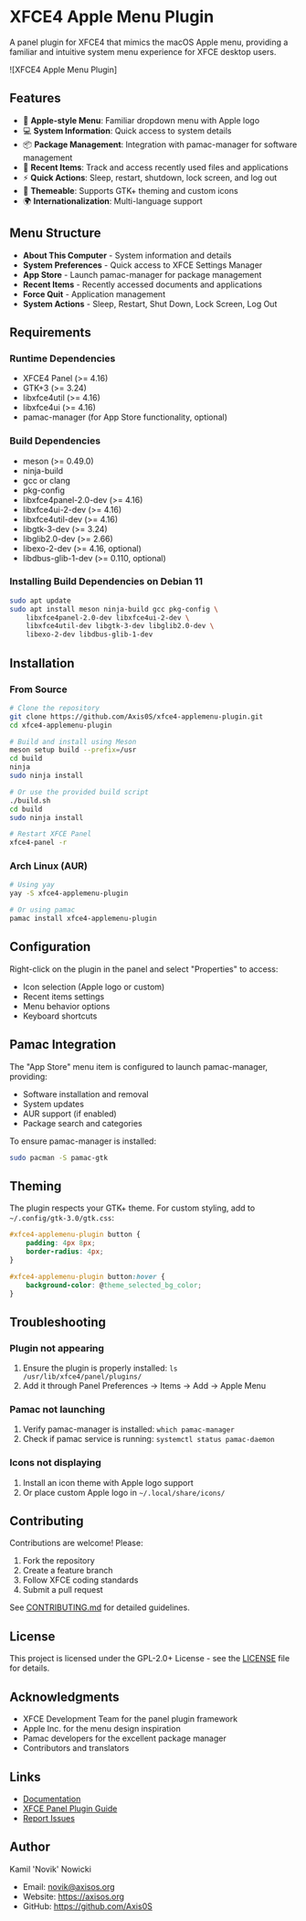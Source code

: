 # XFCE4 Apple Menu Plugin

A panel plugin for XFCE4 that mimics the macOS Apple menu, providing a familiar and intuitive system menu experience for XFCE desktop users.

![XFCE4 Apple Menu Plugin]

## Features

- 🍎 **Apple-style Menu**: Familiar dropdown menu with Apple logo
- 💻 **System Information**: Quick access to system details
- 📦 **Package Management**: Integration with pamac-manager for software management
- 📄 **Recent Items**: Track and access recently used files and applications
- ⚡ **Quick Actions**: Sleep, restart, shutdown, lock screen, and log out
- 🎨 **Themeable**: Supports GTK+ theming and custom icons
- 🌍 **Internationalization**: Multi-language support

## Menu Structure

- **About This Computer** - System information and details
- **System Preferences** - Quick access to XFCE Settings Manager
- **App Store** - Launch pamac-manager for package management
- **Recent Items** - Recently accessed documents and applications
- **Force Quit** - Application management
- **System Actions** - Sleep, Restart, Shut Down, Lock Screen, Log Out

## Requirements

### Runtime Dependencies
- XFCE4 Panel (>= 4.16)
- GTK+3 (>= 3.24)
- libxfce4util (>= 4.16)
- libxfce4ui (>= 4.16)
- pamac-manager (for App Store functionality, optional)

### Build Dependencies
- meson (>= 0.49.0)
- ninja-build
- gcc or clang
- pkg-config
- libxfce4panel-2.0-dev (>= 4.16)
- libxfce4ui-2-dev (>= 4.16)
- libxfce4util-dev (>= 4.16)
- libgtk-3-dev (>= 3.24)
- libglib2.0-dev (>= 2.66)
- libexo-2-dev (>= 4.16, optional)
- libdbus-glib-1-dev (>= 0.110, optional)

### Installing Build Dependencies on Debian 11

```bash
sudo apt update
sudo apt install meson ninja-build gcc pkg-config \
    libxfce4panel-2.0-dev libxfce4ui-2-dev \
    libxfce4util-dev libgtk-3-dev libglib2.0-dev \
    libexo-2-dev libdbus-glib-1-dev
```

## Installation

### From Source

```bash
# Clone the repository
git clone https://github.com/Axis0S/xfce4-applemenu-plugin.git
cd xfce4-applemenu-plugin

# Build and install using Meson
meson setup build --prefix=/usr
cd build
ninja
sudo ninja install

# Or use the provided build script
./build.sh
cd build
sudo ninja install

# Restart XFCE Panel
xfce4-panel -r
```

### Arch Linux (AUR)

```bash
# Using yay
yay -S xfce4-applemenu-plugin

# Or using pamac
pamac install xfce4-applemenu-plugin
```

## Configuration

Right-click on the plugin in the panel and select "Properties" to access:

- Icon selection (Apple logo or custom)
- Recent items settings
- Menu behavior options
- Keyboard shortcuts

## Pamac Integration

The "App Store" menu item is configured to launch pamac-manager, providing:
- Software installation and removal
- System updates
- AUR support (if enabled)
- Package search and categories

To ensure pamac-manager is installed:
```bash
sudo pacman -S pamac-gtk
```

## Theming

The plugin respects your GTK+ theme. For custom styling, add to `~/.config/gtk-3.0/gtk.css`:

```css
#xfce4-applemenu-plugin button {
    padding: 4px 8px;
    border-radius: 4px;
}

#xfce4-applemenu-plugin button:hover {
    background-color: @theme_selected_bg_color;
}
```

## Troubleshooting

### Plugin not appearing
1. Ensure the plugin is properly installed: `ls /usr/lib/xfce4/panel/plugins/`
2. Add it through Panel Preferences → Items → Add → Apple Menu

### Pamac not launching
1. Verify pamac-manager is installed: `which pamac-manager`
2. Check if pamac service is running: `systemctl status pamac-daemon`

### Icons not displaying
1. Install an icon theme with Apple logo support
2. Or place custom Apple logo in `~/.local/share/icons/`

## Contributing

Contributions are welcome! Please:

1. Fork the repository
2. Create a feature branch
3. Follow XFCE coding standards
4. Submit a pull request

See [CONTRIBUTING.md](CONTRIBUTING.md) for detailed guidelines.

## License

This project is licensed under the GPL-2.0+ License - see the [LICENSE](LICENSE) file for details.

## Acknowledgments

- XFCE Development Team for the panel plugin framework
- Apple Inc. for the menu design inspiration
- Pamac developers for the excellent package manager
- Contributors and translators

## Links

- [Documentation](DOCUMENT.md)
- [XFCE Panel Plugin Guide](https://docs.xfce.org/xfce/xfce4-panel/theming)
- [Report Issues](https://github.com/Axis0S/xfce4-applemenu-plugin/issues)

## Author

Kamil 'Novik' Nowicki
- Email: novik@axisos.org
- Website: https://axisos.org
- GitHub: https://github.com/Axis0S
